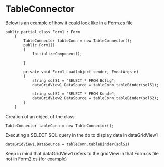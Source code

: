 # TableConnector
Below is an example of how it could look like in a Form.cs file

```
public partial class Form1 : Form
    {
        TableConnector tableConn = new TableConnector();
        public Form1()
        {
            InitializeComponent();

        }

        private void Form1_Load(object sender, EventArgs e)
        {   
            string sqlS1 = "SELECT * FROM Bolig";
            dataGridView1.DataSource = tableConn.tableBinder(sqlS1);

            string sqlS2 = "SELECT * FROM Kunde";
            dataGridView2.DataSource = tableConn.tableBinder(sqlS2);
        }
    }
```
Creation of an object of the class:

    TableConnector tableConn = new TableConnector();

Executing a SELECT SQL query in the db to display data in dataGridView1

    dataGridView1.DataSource = tableConn.tableBinder(sqlS1)
Keep in mind that dataGridView1 refers to the gridView in that Form.cs file not in Form2.cs (for example)
